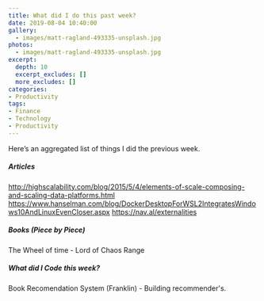 ```yaml
---
title: What did I do this past week?
date: 2019-08-04 10:40:00
gallery:
  - images/matt-ragland-493335-unsplash.jpg
photos:
  - images/matt-ragland-493335-unsplash.jpg
excerpt:
  depth: 10
  excerpt_excludes: []
  more_excludes: []
categories:
- Productivity
tags:
- Finance
- Technology
- Productivity
---
```


Here’s an aggregated list of things I did the previous week.

##### Articles

http://highscalability.com/blog/2015/5/4/elements-of-scale-composing-and-scaling-data-platforms.html
https://www.hanselman.com/blog/DockerDesktopForWSL2IntegratesWindows10AndLinuxEvenCloser.aspx
https://nav.al/externalities

##### Books (Piece by Piece)

The Wheel of time - Lord of Chaos
Range


##### What did I Code this week?

Book Recomendation System (Franklin) - Building recommender's.
